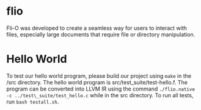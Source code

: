 # flio
Fli-O was developed to create a seamless way for users to interact with files, especially large documents that require file or directory manipulation. 

# Hello World
To test our hello world program, please build our project using `make` in the /src directory. The hello world program is src/test\_suite/test-hello.f. The program can be converted into LLVM IR using the command `./flio.native -c ../test\_suite/test_hello.c` while in the src directory. To run all tests, run `bash testall.sh`.
